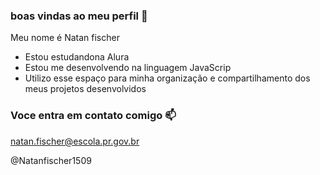 ### boas vindas ao meu perfil 💙

Meu nome é Natan fischer

- Estou estudandona Alura
- Estou me desenvolvendo na linguagem JavaScrip
- Utilizo esse espaço para minha organização e compartilhamento dos meus projetos desenvolvidos

### Voce entra em contato comigo 📫

natan.fischer@escola.pr.gov.br

@Natanfischer1509
